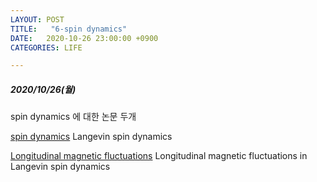 ```yaml
---
LAYOUT: POST
TITLE:   "6-spin dynamics"
DATE:   2020-10-26 23:00:00 +0900
CATEGORIES: LIFE

---
```




#####  2020/10/26(월)


spin dynamics 에 대한 논문 두개

[spin dynamics](https://ccfe.ukaea.uk/wp-content/uploads/2019/11/PRBVOL83p134418.pdf) Langevin spin dynamics

[Longitudinal magnetic fluctuations](http://journals.aps.org/prb/pdf/10.1103/PhysRevB.86.054416) Longitudinal magnetic fluctuations in Langevin spin dynamics



